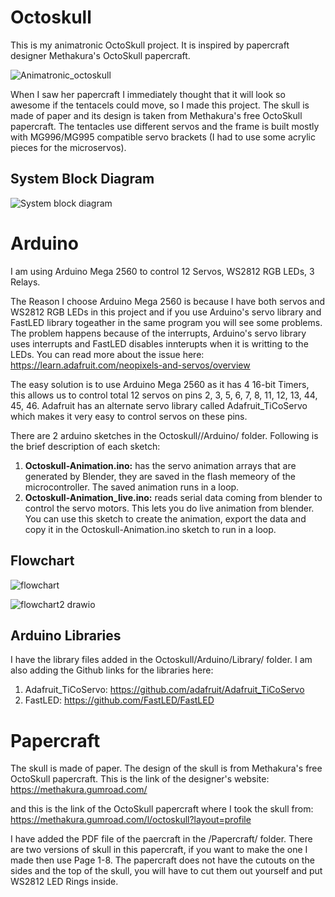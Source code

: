 # Octoskull
This is my animatronic OctoSkull project. It is inspired by papercraft designer Methakura's OctoSkull papercraft.

![Animatronic_octoskull](https://github.com/user-attachments/assets/35480357-565d-4985-833a-e7f81111822b)

When I saw her papercraft I immediately thought that it will look so awesome if the tentacels could move, so I made this project. The skull is made of paper and its design is taken from Methakura's free OctoSkull papercraft. The tentacles use different servos and the frame is built mostly with MG996/MG995 compatible servo brackets (I had to use some acrylic pieces for the microservos).

## System Block Diagram

![System block diagram](https://github.com/user-attachments/assets/73065e0b-6e0c-43cb-8eb1-c5af19cf82d5)


# Arduino
I am using Arduino Mega 2560 to control 12 Servos, WS2812 RGB LEDs, 3 Relays. 

The Reason I choose Arduino Mega 2560 is because I have both servos and WS2812 RGB LEDs in this project and if you use Arduino's servo library and FastLED library togeather in the same program you will see some problems. The problem happens because of the interrupts, Arduino's servo library uses interrupts and FastLED disables innterupts when it is writting to the LEDs. You can read more about the issue here: https://learn.adafruit.com/neopixels-and-servos/overview

The easy solution is to use Arduino Mega 2560 as it has 4 16-bit Timers, this allows us to control total 12 servos on pins 2, 3, 5, 6, 7, 8, 11, 12, 13, 44, 45, 46. Adafruit has an alternate servo library called Adafruit_TiCoServo which makes it very easy to control servos on these pins.

There are 2 arduino sketches in the Octoskull//Arduino/ folder. Following is the brief description of each sketch:

1. **Octoskull-Animation.ino:** has the servo animation arrays that are generated by Blender, they are saved in the flash memeory of the microcontroller. The saved animation runs in a loop.
2. **Octoskull-Animation_live.ino:** reads serial data coming from blender to control the servo motors. This lets you do live animation from blender. You can use this sketch to create the animation, export the data and copy it in the Octoskull-Animation.ino sketch to run in a loop.

## Flowchart

![flowchart](https://github.com/user-attachments/assets/860c42ba-71e0-4692-8a56-0b7f51b4f72e)

![flowchart2 drawio](https://github.com/user-attachments/assets/665cf169-e6b6-4228-97a2-1b1c16f7a7e5)


## Arduino Libraries
I have the library files added in the Octoskull/Arduino/Library/ folder. I am also adding the Github links for the libraries here:

1. Adafruit_TiCoServo: https://github.com/adafruit/Adafruit_TiCoServo
2. FastLED: https://github.com/FastLED/FastLED

# Papercraft
The skull is made of paper. The design of the skull is from Methakura's free OctoSkull papercraft. This is the link of the designer's website: https://methakura.gumroad.com/

and this is the link of the OctoSkull papercraft where I took the skull from: https://methakura.gumroad.com/l/octoskull?layout=profile

I have added the PDF file of the paercraft in the /Papercraft/ folder. There are two versions of skull in this papercraft, if you want to make the one I made then use Page 1-8. The papercraft does not have the cutouts on the sides and the top of the skull, you will have to cut them out yourself and put WS2812 LED Rings inside. 
